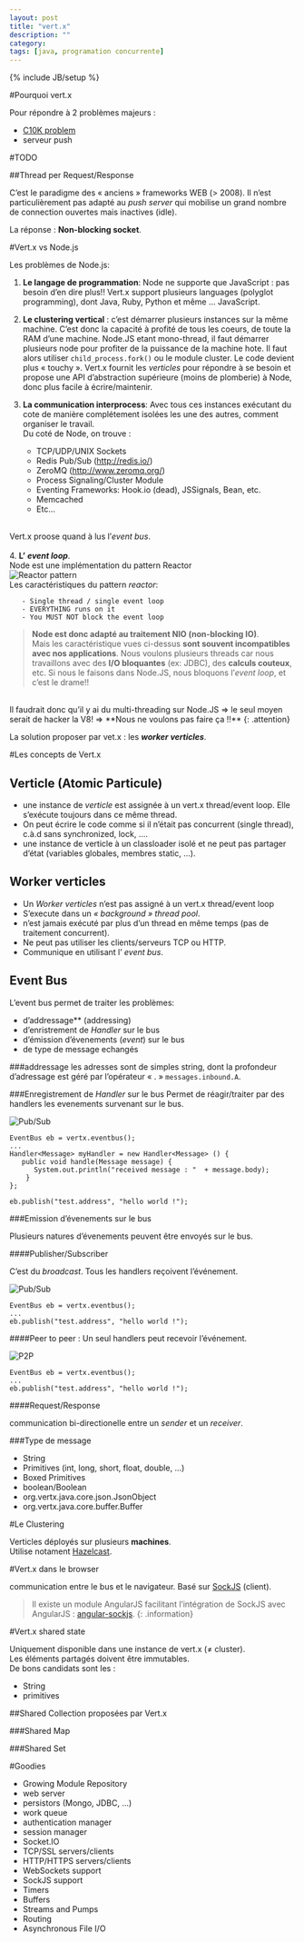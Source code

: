 ```yaml
---
layout: post
title: "vert.x"
description: ""
category: 
tags: [java, programation concurrente]
---
```

{% include JB/setup %}

#Pourquoi vert.x

Pour répondre à 2 problèmes majeurs :

  - [C10K problem](http://fr.wikipedia.org/wiki/C10k_problem)
  - serveur push

#TODO

##Thread per Request/Response 

C’est le paradigme des « anciens » frameworks WEB (> 2008). Il n’est particulièrement pas adapté au _push server_ qui mobilise un grand nombre de connection ouvertes mais inactives (idle).

La réponse : **Non-blocking socket**.


#Vert.x vs Node.js

Les problèmes de Node.js:

  1. **Le langage de programmation**: Node ne supporte que JavaScript : pas besoin d’en dire plus!! Vert.x support plusieurs languages (polyglot programming), dont Java, Ruby, Python et même ... JavaScript.
  
  2. **Le clustering vertical** : c’est démarrer plusieurs instances sur la même machine. C’est donc la capacité à profité de tous les coeurs, de toute la RAM d’une machine. Node.JS etant mono-thread, il faut démarrer plusieurs node pour profiter de la puissance de la machine hote. Il faut alors utiliser `child_process.fork()` ou le module cluster. Le code devient plus « touchy ». Vert.x fournit les _verticles_ pour répondre à se besoin et propose une API d’abstraction supérieure (moins de plomberie) à Node, donc plus facile à écrire/maintenir.
  
  3. **La communication interprocess**: Avec tous ces instances exécutant du cote de manière complétement isolées les une des autres, comment organiser le travail.  
Du coté de Node, on trouve :  
      - TCP/UDP/UNIX Sockets      - Redis Pub/Sub (http://redis.io/)      - ZeroMQ (http://www.zeromq.org/)      - Process Signaling/Cluster Module      - Eventing Frameworks: Hook.io (dead), JSSignals,Bean, etc.      - Memcached      - Etc... 
      <br>  
   Vert.x proose quand à lus l’_event bus_.
 <br>
 <br>
  4. **L’** **_event loop_**.  
  Node est une implémentation du pattern Reactor  
  ![Reactor pattern](/assets/images/vertx/vertx_reactor_pattern.png)   
  Les caractéristiques du pattern _reactor_: 
  
       - Single thread / single event loop       - EVERYTHING runs on it       - You MUST NOT block the event loop

>**Node est donc adapté au traitement NIO (non-blocking IO)**.  
Mais les caractéristique vues ci-dessus **sont souvent incompatibles avec nos applications**. Nous voulons plusieurs threads car nous travaillons avec des **I/O bloquantes** (ex: JDBC), des **calculs couteux**, etc. Si nous le faisons dans Node.JS, nous bloquons l’_event loop_, et c’est le drame!!
<br>
Il faudrait donc qu’il y ai du multi-threading sur Node.JS => le seul moyen serait de hacker la V8!  
=> **Nous ne voulons pas faire ça !!**
{: .attention}

La solution proposer par vet.x : les _**worker verticles**_.



#Les concepts de Vert.x

## Verticle (Atomic Particule)
  
  - une instance de _verticle_ est assignée à un vert.x thread/event loop. Elle s’exécute toujours dans ce même thread. 
  - On peut écrire le code comme si il n’était pas concurrent (single thread), c.à.d sans synchronized, lock, ....
  - une instance de verticle à un classloader isolé et ne peut pas partager d’état (variables globales, membres static, ...).

## Worker verticles

  - Un _Worker verticles_ n’est pas assigné à un vert.x thread/event loop  - S’execute dans un _« background » thread pool_.   - n’est jamais exécuté par plus d’un thread en même temps (pas de traitement concurrent).  - Ne peut pas utiliser les clients/serveurs TCP ou HTTP.  - Communique en utilisant l’ _event bus_.  

## Event Bus

L’event bus permet de traiter les problèmes:

  - d’addressage** (addressing)
  - d’enristrement de _Handler_ sur le bus
  - d’émission d’évenements (_event_) sur le bus
  - de type de message echangés

###addressage
  les adresses sont de simples string, dont la profondeur d’adressage est géré par l’opérateur « . » `messages.inbound.A`.
  
###Enregistrement de _Handler_ sur le bus
Permet de réagir/traiter par des handlers les evenements survenant sur le bus.

  ![Pub/Sub](/assets/images/vertx/vertx_handlers.png)
   
    EventBus eb = vertx.eventbus();
    ...
    Handler<Message> myHandler = new Handler<Message> () {
       public void handle(Message message) {
          System.out.println("received message : "  + message.body);
        }
    };
    
    eb.publish("test.address", "hello world !");
  
###Emission d’évenements sur le bus

Plusieurs natures d’évenements peuvent être envoyés sur le bus. 

####Publisher/Subscriber

 C’est du _broadcast_. Tous les handlers reçoivent l’événement. 
 
   ![Pub/Sub](/assets/images/vertx/vertx_pub_sub_event.png) 
    
    EventBus eb = vertx.eventbus();
    ...
    eb.publish("test.address", "hello world !");


####Peer to peer : Un seul handlers peut recevoir  l’événement. 

  ![P2P](/assets/images/vertx/vertx_p2p_event.png)
  
    EventBus eb = vertx.eventbus();
    ...
    eb.publish("test.address", "hello world !");


####Request/Response

communication bi-directionelle entre un _sender_ et un _receiver_.


###Type de message
  
  - String  - Primitives (int, long, short, float, double, ...)  - Boxed Primitives  - boolean/Boolean  - org.vertx.java.core.json.JsonObject  - org.vertx.java.core.buffer.Buffer 

#Le Clustering

Verticles déployés sur plusieurs **machines**.  
Utilise notament [Hazelcast](https://github.com/hazelcast/hazelcast).

#Vert.x dans le browser

communication entre le bus et le navigateur. Basé sur [SockJS](https://github.com/sockjs/sockjs-client) (client).

>Il existe un module AngularJS facilitant l’intégration de SockJS avec AngularJS : [angular-sockjs](https://github.com/bendrucker/angular-sockjs).
{: .information}

#Vert.x shared state

Uniquement disponible dans une instance de vert.x (≠ cluster).  
Les éléments partagés doivent être immutables.  
De bons candidats sont les : 
  
  - String
  - primitives

##Shared Collection proposées par Vert.x

###Shared Map

###Shared Set


#Goodies
  - Growing Module Repository
  - web server
  - persistors (Mongo, JDBC, ...)
  - work queue
  - authentication manager
  - session manager
  - Socket.IO
  - TCP/SSL servers/clients
  - HTTP/HTTPS servers/clients
  - WebSockets support
  - SockJS support
  - Timers
  - Buffers
  - Streams and Pumps
  - Routing
  - Asynchronous File I/O


